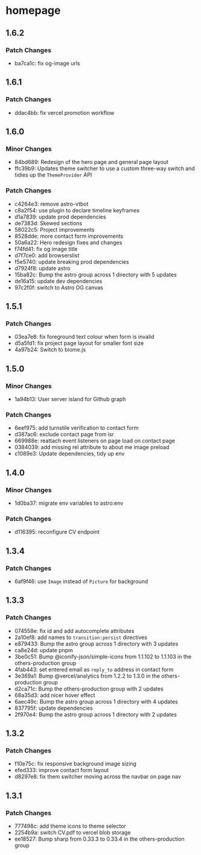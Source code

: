 # homepage

## 1.6.2

### Patch Changes

- ba7ca1c: fix og-image urls

## 1.6.1

### Patch Changes

- ddac4bb: fix vercel promotion workflow

## 1.6.0

### Minor Changes

- 84bd689: Redesign of the hero page and general page layout
- ffc39b9: Updates theme switcher to use a custom three-way switch and tidies up the `ThemeProvider` API

### Patch Changes

- c4264e3: remove astro-vtbot
- c8a2f54: use plugin to declare timeline keyframes
- d1a7839: update prod dependencies
- de7383d: Skewed sections
- 58022c5: Project improvements
- 8528dde: more contact form improvements
- 50a6a22: Hero redesign fixes and changes
- f74fd41: fix og image title
- d7f7ce0: add browserslist
- f5e5740: update breaking prod dependencies
- d7924f8: update astro
- 15ba82c: Bump the astro group across 1 directory with 5 updates
- de16a15: update dev dependencies
- 97c2f0f: switch to Astro OG canvas

## 1.5.1

### Patch Changes

- 03ea7e8: fix foreground text colour when form is invalid
- d5a5fd1: fix project page layout for smaller font size
- 4a97b24: Switch to biome.js

## 1.5.0

### Minor Changes

- 1a94b13: User server island for Github graph

### Patch Changes

- 6eef975: add turnstile verification to contact form
- d387ac6: exclude contact page from isr
- 669988e: reattach event listeners on page load on contact page
- 0384039: add missing rel attribute to about me image preload
- c1089e3: Update dependencies, tidy up env

## 1.4.0

### Minor Changes

- 1d0ba37: migrate env variables to astro:env

### Patch Changes

- d116395: reconfigure CV endpoint

## 1.3.4

### Patch Changes

- 6af9f46: use `Image` instead of `Picture` for background

## 1.3.3

### Patch Changes

- 074558e: fix id and add autocomplete attributes
- 2a10ef8: add names to `transition:persist` directives
- e879433: Bump the astro group across 1 directory with 3 updates
- ca8e24d: update pnpm
- 3be0c51: Bump @iconify-json/simple-icons from 1.1.102 to 1.1.103 in the others-production group
- 4fab443: set entered email as `reply_to` address in contact form
- 3e369a1: Bump @vercel/analytics from 1.2.2 to 1.3.0 in the others-production group
- d2ca71c: Bump the others-production group with 2 updates
- 68a35d3: add nicer hover effect
- 6aec49c: Bump the astro group across 1 directory with 4 updates
- 837795f: update dependencies
- 2f970e4: Bump the astro group across 1 directory with 2 updates

## 1.3.2

### Patch Changes

- f10e75c: fix responsive background image sizing
- efed333: improve contact form layout
- d8297e8: fix them switcher moving across the navbar on page nav

## 1.3.1

### Patch Changes

- 777498c: add theme icons to theme selector
- 2254b9a: switch CV.pdf to vercel blob storage
- ee18527: Bump sharp from 0.33.3 to 0.33.4 in the others-production group
